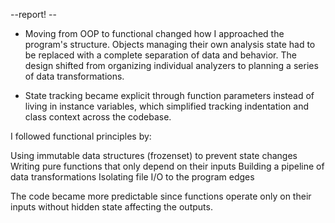 --report! --

- Moving from OOP to functional changed how I approached the program's structure. Objects managing their own analysis state had to be replaced with a complete separation of data and behavior. The design shifted from organizing individual analyzers to planning a series of data transformations.

- State tracking became explicit through function parameters instead of living in instance variables, which simplified tracking indentation and class context across the codebase.

I followed functional principles by:

Using immutable data structures (frozenset) to prevent state changes
Writing pure functions that only depend on their inputs
Building a pipeline of data transformations
Isolating file I/O to the program edges

The code became more predictable since functions operate only on their inputs without hidden state affecting the outputs.